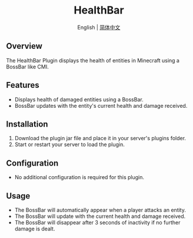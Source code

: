 <div align="center">
    <h1>HealthBar</h1>
</div>

<p align="center">
    English | 
    <a href="/README-CHINESE.md">简体中文</a>
</p>

## Overview

The HealthBar Plugin displays the health of entities in Minecraft using a BossBar like CMI.

## Features

- Displays health of damaged entities using a BossBar.
- BossBar updates with the entity's current health and damage received.

## Installation

1. Download the plugin jar file and place it in your server's plugins folder.
2. Start or restart your server to load the plugin.

## Configuration

- No additional configuration is required for this plugin.

## Usage

- The BossBar will automatically appear when a player attacks an entity.
- The BossBar will update with the current health and damage received.
- The BossBar will disappear after 3 seconds of inactivity if no further damage is dealt.
